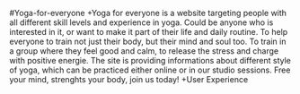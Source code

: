 #Yoga-for-everyone
+Yoga for everyone is a website targeting people with all different skill levels and experience in yoga. Could be anyone who is interested in it, or want to make it part of their life and daily routine. To help everyone to train not just their body, but their mind and soul too. To train in a group where they feel good and calm, to release the stress and charge with positive energie. The site is providing informations about different style of yoga, which can be practiced either online or in our studio sessions. Free your mind, strenghts your body, join us today!
+User Experience
